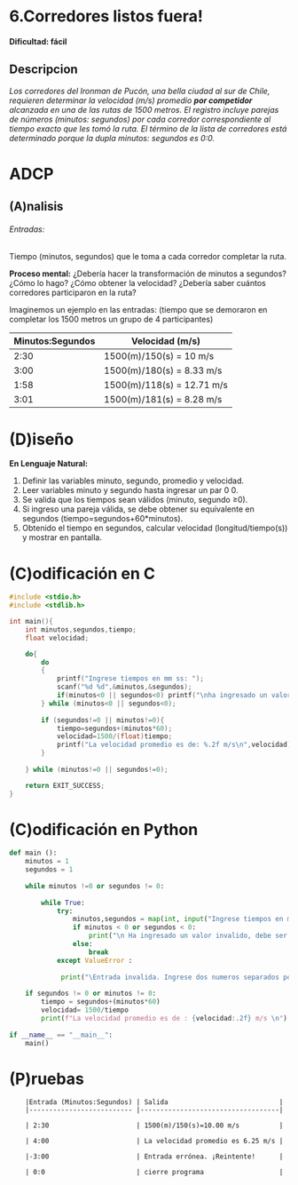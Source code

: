 # 6.Corredores listos fuera!  
#### Dificultad: fácil

## Descripcion

*Los corredores del Ironman de Pucón, una bella ciudad al sur de Chile, requieren determinar la velocidad (m/s) promedio **por competidor** alcanzada en una de las rutas de 1500 metros. El registro incluye parejas de números (minutos: segundos) por cada corredor correspondiente al tiempo exacto que les tomó la ruta. El término de la lista de corredores está determinado porque la dupla minutos: segundos es 0:0.*


# ADCP

## (A)nalisis
###### Entradas:
Tiempo (minutos, segundos) que le toma a cada corredor completar la ruta.   

**Proceso mental:**
¿Debería hacer la transformación de minutos a segundos? ¿Cómo lo hago? ¿Cómo obtener la velocidad?  ¿Debería saber cuántos corredores participaron en la ruta?

Imaginemos un ejemplo en las entradas: (tiempo que se demoraron en completar los 1500 metros un grupo de 4 participantes)

| Minutos:Segundos | Velocidad (m/s)          |
|------------------|--------------------------|
| 2:30             | 1500(m)/150(s) = 10 m/s  |
| 3:00             | 1500(m)/180(s) = 8.33 m/s|
| 1:58             | 1500(m)/118(s) = 12.71 m/s|
| 3:01             | 1500(m)/181(s) = 8.28 m/s|

# (D)iseño

**En Lenguaje Natural:**

1.	Definir las variables minuto, segundo, promedio y velocidad. 
2.	Leer variables minuto y segundo hasta ingresar un par 0 0. 
3.	Se valida que los tiempos sean válidos (minuto, segundo ≥0). 
4.	Si ingreso una pareja válida, se debe obtener su equivalente en segundos (tiempo=segundos+60*minutos). 
5.	Obtenido el tiempo en segundos, calcular velocidad (longitud/tiempo(s)) y mostrar en pantalla.

# (C)odificación en C
```c
#include <stdio.h>
#include <stdlib.h>

int main(){
    int minutos,segundos,tiempo;
    float velocidad;

    do{
        do
        {
            printf("Ingrese tiempos en mm ss: ");
            scanf("%d %d",&minutos,&segundos);
            if(minutos<0 || segundos<0) printf("\nha ingresado un valor invalido, debe ser >=0. Reintente!\n ");
        } while (minutos<0 || segundos<0);
        
        if (segundos!=0 || minutos!=0){
            tiempo=segundos+(minutos*60);
            velocidad=1500/(float)tiempo;
            printf("La velocidad promedio es de: %.2f m/s\n",velocidad);
        }    
        
    } while (minutos!=0 || segundos!=0);   

    return EXIT_SUCCESS;
}
```
# (C)odificación en Python
```py
def main ():
    minutos = 1
    segundos = 1
    
    while minutos !=0 or segundos != 0:
        
        while True:
            try:
                minutos,segundos = map(int, input("Ingrese tiempos en mm ss (0 0 para salir) : ").split())
                if minutos < 0 or segundos < 0:
                    print("\n Ha ingresado un valor invalido, debe ser >= 0. Reintente! \n")
                else:
                    break
            except ValueError :
            
             print("\Entrada invalida. Ingrese dos numeros separados por espacio.\n")
    
    if segundos != 0 or minutos != 0:
        tiempo = segundos+(minutos*60)
        velocidad= 1500/tiempo
        print(f"La velocidad promedio es de : {velocidad:.2f} m/s \n")
        
if __name__ == "__main__":
    main()
```
# (P)ruebas

        
        |Entrada (Minutos:Segundos) | Salida                            |
        |-------------------------- |-----------------------------------|
        
        | 2:30                      | 1500(m)/150(s)=10.00 m/s          |
        
        | 4:00                      | La velocidad promedio es 6.25 m/s |
        
        |-3:00                      | Entrada errónea. ¡Reintente!      |
        
        | 0:0                       | cierre programa                   |

